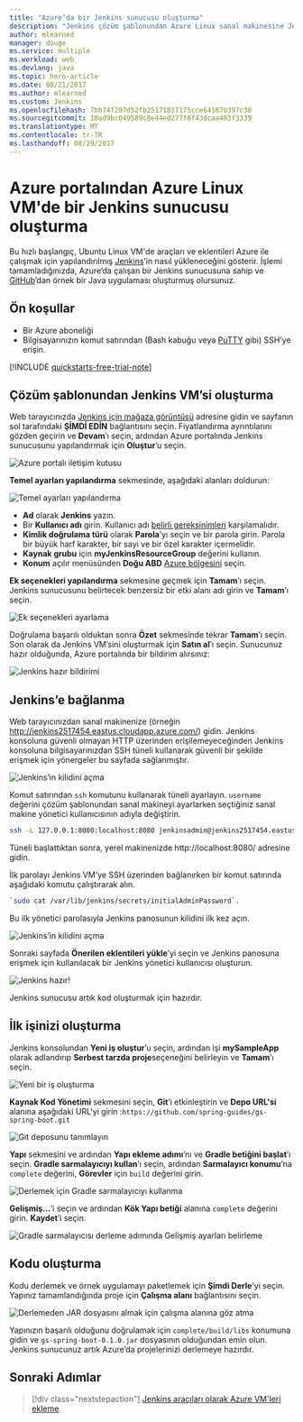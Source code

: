 ```yaml
---
title: "Azure’da bir Jenkins sunucusu oluşturma"
description: "Jenkins çözüm şablonundan Azure Linux sanal makinesine Jenkins’i yükleyin ve örnek bir Java uygulaması oluşturun."
author: mlearned
manager: douge
ms.service: multiple
ms.workload: web
ms.devlang: java
ms.topic: hero-article
ms.date: 08/21/2017
ms.author: mlearned
ms.custom: Jenkins
ms.openlocfilehash: 7bb74f297d52fb25171817175cce64187b397c38
ms.sourcegitcommit: 18ad9bc049589c8e44ed277f8f43dcaa483f3339
ms.translationtype: MT
ms.contentlocale: tr-TR
ms.lasthandoff: 08/29/2017
---
```

# <a name="create-a-jenkins-server-on-an-azure-linux-vm-from-the-azure-portal"></a>Azure portalından Azure Linux VM'de bir Jenkins sunucusu oluşturma

Bu hızlı başlangıç, Ubuntu Linux VM'de araçları ve eklentileri Azure ile çalışmak için yapılandırılmış [Jenkins](https://jenkins.io)’in nasıl yükleneceğini gösterir. İşlemi tamamladığınızda, Azure‘da çalışan bir Jenkins sunucusuna sahip ve [GitHub](https://github.com)’dan örnek bir Java uygulaması oluşturmuş olursunuz.

## <a name="prerequisites"></a>Ön koşullar

* Bir Azure aboneliği
* Bilgisayarınızın komut satırından (Bash kabuğu veya [PuTTY](http://www.putty.org/) gibi) SSH’ye erişin.

[!INCLUDE [quickstarts-free-trial-note](../../includes/quickstarts-free-trial-note.md)]

## <a name="create-the-jenkins-vm-from-the-solution-template"></a>Çözüm şablonundan Jenkins VM’si oluşturma

Web tarayıcınızda [Jenkins için mağaza görüntüsü](https://azuremarketplace.microsoft.com/marketplace/apps/azure-oss.jenkins?tab=Overview) adresine gidin ve sayfanın sol tarafındaki **ŞİMDİ EDİN** bağlantısını seçin. Fiyatlandırma ayrıntılarını gözden geçirin ve **Devam**’ı seçin, ardından Azure portalında Jenkins sunucusunu yapılandırmak için **Oluştur**’u seçin. 
   
![Azure portalı iletişim kutusu](./media/install-jenkins-solution-template/ap-create.png)

**Temel ayarları yapılandırma** sekmesinde, aşağıdaki alanları doldurun:

![Temel ayarları yapılandırma](./media/install-jenkins-solution-template/ap-basic.png)

* **Ad** olarak **Jenkins** yazın.
* Bir **Kullanıcı adı** girin. Kullanıcı adı [belirli gereksinimleri](/azure/virtual-machines/linux/faq#what-are-the-username-requirements-when-creating-a-vm) karşılamalıdır.
* **Kimlik doğrulama türü** olarak **Parola**’yı seçin ve bir parola girin. Parola bir büyük harf karakter, bir sayı ve bir özel karakter içermelidir.
* **Kaynak grubu** için **myJenkinsResourceGroup** değerini kullanın.
* **Konum** açılır menüsünden **Doğu ABD** [Azure bölgesini](https://azure.microsoft.com/regions/) seçin.

**Ek seçenekleri yapılandırma** sekmesine geçmek için **Tamam**’ı seçin. Jenkins sunucusunu belirtecek benzersiz bir etki alanı adı girin ve **Tamam**’ı seçin.

![Ek seçenekleri ayarlama](./media/install-jenkins-solution-template/ap-addtional.png)  

 Doğrulama başarılı olduktan sonra **Özet** sekmesinde tekrar **Tamam**’ı seçin. Son olarak da Jenkins VM’sini oluşturmak için **Satın al**’ı seçin. Sunucunuz hazır olduğunda, Azure portalında bir bildirim alırsınız:   

![Jenkins hazır bildirimi](./media/install-jenkins-solution-template/jenkins-deploy-notification-ready.png)

## <a name="connect-to-jenkins"></a>Jenkins’e bağlanma

Web tarayıcınızdan sanal makinenize (örneğin http://jenkins2517454.eastus.cloudapp.azure.com/) gidin. Jenkins konsoluna güvenli olmayan HTTP üzerinden erişilemeyeceğinden Jenkins konsoluna bilgisayarınızdan SSH tüneli kullanarak güvenli bir şekilde erişmek için yönergeler bu sayfada sağlanmıştır.

![Jenkins’in kilidini açma](./media/install-jenkins-solution-template/jenkins-ssh-instructions.png)

Komut satırından `ssh` komutunu kullanarak tüneli ayarlayın. `username` değerini çözüm şablonundan sanal makineyi ayarlarken seçtiğiniz sanal makine yönetici kullanıcısının adıyla değiştirin.

```bash
ssh -L 127.0.0.1:8080:localhost:8080 jenkinsadmin@jenkins2517454.eastus.cloudapp.azure.com
```

Tüneli başlattıktan sonra, yerel makinenizde http://localhost:8080/ adresine gidin. 

İlk parolayı Jenkins VM’ye SSH üzerinden bağlanırken bir komut satırında aşağıdaki komutu çalıştırarak alın.

```bash
`sudo cat /var/lib/jenkins/secrets/initialAdminPassword`.
```

Bu ilk yönetici parolasıyla Jenkins panosunun kilidini ilk kez açın.

![Jenkins’in kilidini açma](./media/install-jenkins-solution-template/jenkins-unlock.png)

Sonraki sayfada **Önerilen eklentileri yükle**’yi seçin ve Jenkins panosuna erişmek için kullanılacak bir Jenkins yönetici kullanıcısı oluşturun.

![Jenkins hazır!](./media/install-jenkins-solution-template/jenkins-welcome.png)

Jenkins sunucusu artık kod oluşturmak için hazırdır.

## <a name="create-your-first-job"></a>İlk işinizi oluşturma

Jenkins konsolundan **Yeni iş oluştur**’u seçin, ardından işi **mySampleApp** olarak adlandırıp **Serbest tarzda proje**seçeneğini belirleyin ve **Tamam**’ı seçin.

![Yeni bir iş oluşturma](./media/install-jenkins-solution-template/jenkins-new-job.png) 

**Kaynak Kod Yönetimi** sekmesini seçin, **Git**’i etkinleştirin ve **Depo URL'si** alanına aşağıdaki URL'yi girin :`https://github.com/spring-guides/gs-spring-boot.git`

![Git deposunu tanımlayın](./media/install-jenkins-solution-template/jenkins-job-git-configuration.png) 

**Yapı** sekmesini ve ardından **Yapı ekleme adımı**’nı ve **Gradle betiğini başlat**’ı seçin. **Gradle sarmalayıcıyı kullan**’ı seçin, ardından **Sarmalayıcı konumu**’na `complete` değerini, **Görevler** için `build` değerini girin.

![Derlemek için Gradle sarmalayıcıyı kullanma](./media/install-jenkins-solution-template/jenkins-job-gradle-config.png) 

**Gelişmiş...**’i seçin ve ardından **Kök Yapı betiği** alanına `complete` değerini girin. **Kaydet**’i seçin.

![Gradle sarmalayıcısı derleme adımında Gelişmiş ayarları belirleme](./media/install-jenkins-solution-template/jenkins-job-gradle-advances.png) 

## <a name="build-the-code"></a>Kodu oluşturma

Kodu derlemek ve örnek uygulamayı paketlemek için **Şimdi Derle**’yi seçin. Yapınız tamamlandığında proje için **Çalışma alanı** bağlantısını seçin.

![Derlemeden JAR dosyasını almak için çalışma alanına göz atma](./media/install-jenkins-solution-template/jenkins-access-workspace.png) 

Yapınızın başarılı olduğunu doğrulamak için `complete/build/libs` konumuna gidin ve `gs-spring-boot-0.1.0.jar` dosyasının olduğundan emin olun. Jenkins sunucunuz artık Azure’da projelerinizi derlemeye hazırdır.

## <a name="next-steps"></a>Sonraki Adımlar

> [!div class="nextstepaction"]
> [Jenkins aracıları olarak Azure VM'leri ekleme](jenkins-azure-vm-agents.md)

